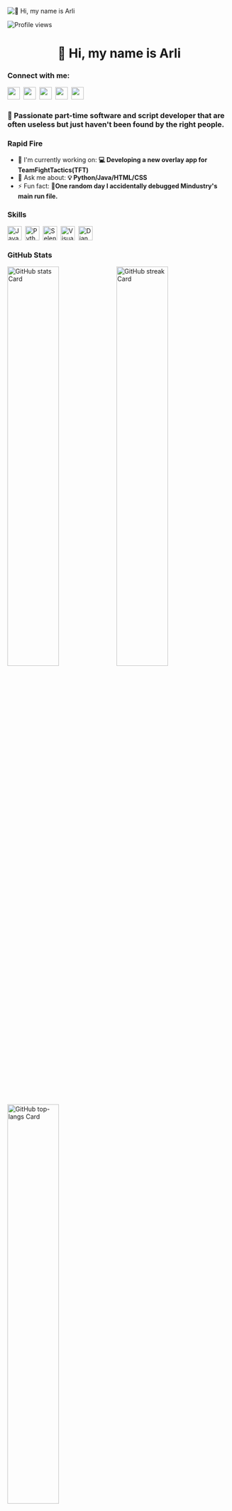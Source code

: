 ![👋 Hi, my name is Arli](https://images-wixmp-ed30a86b8c4ca887773594c2.wixmp.com/f/c83c004e-1370-4756-88e5-4071de797088/dgdq8br-09cc7ad6-a021-47a5-b0e0-917b12b0f7a7.gif?token=eyJ0eXAiOiJKV1QiLCJhbGciOiJIUzI1NiJ9.eyJzdWIiOiJ1cm46YXBwOjdlMGQxODg5ODIyNjQzNzNhNWYwZDQxNWVhMGQyNmUwIiwiaXNzIjoidXJuOmFwcDo3ZTBkMTg4OTgyMjY0MzczYTVmMGQ0MTVlYTBkMjZlMCIsIm9iaiI6W1t7InBhdGgiOiJcL2ZcL2M4M2MwMDRlLTEzNzAtNDc1Ni04OGU1LTQwNzFkZTc5NzA4OFwvZGdkcThici0wOWNjN2FkNi1hMDIxLTQ3YTUtYjBlMC05MTdiMTJiMGY3YTcuZ2lmIn1dXSwiYXVkIjpbInVybjpzZXJ2aWNlOmZpbGUuZG93bmxvYWQiXX0.tqRMtE-b2QiI2nnefNxSDMJvZCcYqFmq2ccg_Xfzqb8)

![Profile views](https://komarev.com/ghpvc/?username=Karli911&label=Profile%20views&color=0e75b6&style=flat)

<div id="toc">
  <ul align="center" style="list-style: none">
    <summary>
      <h1>
        👋 Hi, my name is Arli
      </h1>
    </summary>
  </ul>
</div>

**<h3 align="left">Connect with me:</h3>** 
<p align="left"><a href="https://www.linkedin.com/in/" target="_blank"><img src="https://img.shields.io/badge/LinkedIn-0077B5?logo=linkedin&logoColor=white" height="28" style="margin-right: 4px"></a> <a href="https://twitter.com/" target="_blank"><img src="https://img.shields.io/badge/Twitter-000000?logo=X&logoColor=white" height="28" style="margin-right: 4px"></a> <a href="arliturka@gmail.com" target="_blank"><img src="https://img.shields.io/badge/Gmail-D14836?style=for-the-badge&logo=gmail&logoColor=white" height="28" style="margin-right: 4px"></a> <a href="https://github.com/Karli911" target="_blank"><img src="https://img.shields.io/badge/GitHub-100000?style=for-the-badge&logo=github&logoColor=white" height="28" style="margin-right: 4px"></a> <a href="https://www.instagram.com/arli.t1" target="_blank"><img src="https://img.shields.io/badge/Instagram-E4405F?style=for-the-badge&logo=instagram&logoColor=white" height="28" style="margin-right: 4px"></a></p>

 **<h3 align="left">🚀 Passionate part-time software and script developer that are often useless but just haven't been found by the right people.</h3>**

**<h3 align="left">Rapid Fire</h3>**

- 💼 I'm currently working on: **💻 Developing a new overlay app for TeamFightTactics(TFT)**
- 💬 Ask me about: **💡 Python/Java/HTML/CSS**
- ⚡ Fun fact: **🎢One random day I accidentally debugged Mindustry's main run file.**

 **<h3 align="left">Skills</h3>**

<div style="display: flex; flex-wrap: wrap; gap: 4px; justify-content: left;"><img src="https://img.shields.io/badge/JavaScript-F7DF1C?logo=javascript&logoColor=white" height="32" alt="JavaScript" style="margin-right: 4px"> <img src="https://img.shields.io/badge/Python-306998?logo=python&logoColor=white" height="32" alt="Python" style="margin-right: 4px"> <img src="https://img.shields.io/badge/Selenium-43B02A?logo=selenium&logoColor=white" height="32" alt="Selenium" style="margin-right: 4px"> <img src="https://img.shields.io/badge/Visual_Studio_Code-007ACC?logo=visual-studio-code&logoColor=white" height="32" alt="Visual Studio Code" style="margin-right: 4px"> <img src="https://img.shields.io/badge/Django-092E20?logo=django&logoColor=white" height="32" alt="Django" style="margin-right: 4px"></div>

 **<h3 align="left">GitHub Stats</h3>**

<p align="left">
  <img width="48%" src="https://github-readme-stats.vercel.app/api?username=Karli911&theme=react&hide_title=false&hide_rank=false&show_icons=false&include_all_commits=false&count_private=true&line_height=23&show=reviews" alt="GitHub stats Card" />
  <img width="48%" src="https://streak-stats.demolab.com/?user=Karli911&theme=react&hide_border=false&date_format=M+j%5B%2C+Y%5D&mode=daily&hide_total_contributions=false&hide_current_streak=false&hide_longest_streak=false&card_height=200" alt="GitHub streak Card" />
</p>

<p align="left">
  <img width="48%" src="https://github-readme-stats.vercel.app/api/top-langs?username=Karli911&theme=react&hide_title=false&layout=compact&langs_count=6&hide_progress=false&card_width=400" alt="GitHub top-langs Card" />

 **<h3 align="left">Support Me</h3>**

<p align="left"><a href="https://ko-fi.com/icy404" target="_blank"><img src="https://img.shields.io/badge/Ko--fi-343B45?style=for-the-badge&logo=kofi&logoColor=Black" height="36" style="margin-right: 4px"></a></p>
 
# __Auto Accept for League of Legends__

This Python application automatically finds and clicks the "Accept" button in League of Legends, helping you quickly enter matches. It can be configured to run automatically on system startup across different operating systems.


## **Features**
- **Automatically detects and clicks** the "Accept" button in League of Legends.
- **Configurable** to run on startup for Windows, macOS, and Linux.
- **Logs activity** for troubleshooting and monitoring.

## **Troubleshooting**
- **1.** Ensure that the *accept_button.png* is located in the same directory as *auto-accept.py*.
- **2.** Be sure to launch "League of Legends" and not move the window around. Take a screenshot of the "Accept" button and crop it. Cut everything else except the button itself.
- **3.** Do **NOT** change the resolution of your screen too much. The script will detect the button only from the screenshot taken. If you want this to work in another resolution, make sure to take another screenshot, and replace the *accept_button.png* with the new screenshot.
- **4.** Python should be installed in your system for the script to run in the first place.

## **How to run**
Open your prefered terminal and run `auto-accept.py`.
1. Windows
 `python auto-accept.py`
2. MacOS
 `python3 auto-accept.py`
3. Linux
 `python3 auto-accept.py`


## **Python Installation Guide**
A simple guide to install Python on **Windows**, **macOS**, and **Linux (Ubuntu/Mint)**.

---

## Windows

### 1. Download Python Installer

- Visit the [official Python website](https://www.python.org/downloads/windows/).
- Click on **"Download Python [version]"** (e.g., Python 3.12.x).

### 2. Run the Installer

- Open the downloaded `.exe` file.
- **Important**: Check the box **"Add Python to PATH"**.
- Click **"Install Now"** (or choose **"Customize installation"** for advanced options).

### 3. Verify Installation

Open **Command Prompt** and run:

```sh
python --version
```

Expected output:

```
Python 3.12.x
```

---

## macOS

### 1. Install Homebrew (if not already installed)

```sh
/bin/bash -c "$(curl -fsSL https://raw.githubusercontent.com/Homebrew/install/HEAD/install.sh)"
```

### 2. Install Python via Homebrew

```sh
brew install python
```

### 3. Verify Installation

```sh
python3 --version
```

Expected output:

```
Python 3.12.x
```

### 4. (Optional) Set Python 3 as Default

```sh
echo 'alias python=python3' >> ~/.zshrc
source ~/.zshrc
```

---

## Linux (Ubuntu / Linux Mint)

### 1. Update Package Lists

```sh
sudo apt update && sudo apt upgrade
```

### 2. Install Python

```sh
sudo apt install python3 python3-pip -y
```

### 3. Verify Installation

```sh
python3 --version
```

Expected output:

```
Python 3.12.x
```

### 4. (Optional) Set Python 3 as Default

```sh
echo "alias python=python3" >> ~/.bashrc
echo "alias pip=pip3" >> ~/.bashrc
source ~/.bashrc
```

---

## Final Tips

- **Install packages using pip:**

```sh
pip install <package-name>
```

- **Check pip version:**

```sh
pip --version
```

- **Use Virtual Environments (Recommended):**

```sh
python -m venv myenv
source myenv/bin/activate  # macOS/Linux
myenv\\Scripts\\activate     # Windows
```

> *Pro Tip:* Use a virtual environment for every project to avoid dependency conflicts.

---

## Resources

- [Python Documentation](https://docs.python.org/3/)
- [pip User Guide](https://pip.pypa.io/en/stable/user_guide/)
- [Visual Studio Code](https://code.visualstudio.com/) – a great code editor for Python

--- 


## **App Installation**(Optional)

### **1. Windows**

#### **Convert Python Script to Executable**
To convert the Python script into an executable:

```bash
pip install pyinstaller
pyinstaller --onefile accept-button.py
```

This will generate an executable in the dist directory.
Set Up on Startup

Press **Win + R**, type shell:startup, and press Enter to open the Startup folder.
Copy the executable file from the dist directory into the Startup folder.

### 2. macOS
Convert Python Script to Executable

To create a macOS application:

```bash
pip install py2app
python accept-button py2app
```

This creates an .app package.
Add to Login Items

  Open System Preferences -> Users & Groups.
  Select your user account and click on the Login Items tab.
  Drag the .app file into the Login Items list.

### 3. Linux (Systemd)
Create a Systemd Service

    Create a .service file:

```bash
sudo nano /etc/systemd/system/auto_accept.service
```

Add the following content:
```bash
ini

    [Unit]
    Description=Auto Accept League of Legends

    [Service]
    ExecStart=/usr/bin/python3 /path/to/accept-button.py
    WorkingDirectory=/path/to/your/script/
    Restart=always
    User=your_username

    [Install]
    WantedBy=multi-user.target
    Replace /path/to/accept-button.py with the actual path to your script, and your_username with your Linux username
```
Enable and Start the Service
Enable the service to run on boot:

```bash
sudo systemctl enable auto_accept.service
```
Start the service immediately:

```bash
sudo systemctl start auto_accept.service
```
### Usage

Once set up, the application will automatically run in the background. It will monitor your screen for the "Accept" button in League of Legends and click it when found.
## Logging

The application generates logs to help troubleshoot any issues. Check the app.log file in the application directory to see the log entries.

## Contributing

Contributions are welcome! Please open an issue or submit a pull request for any improvements or bug fixes.

### License

This project is licensed under the MIT License. See the LICENSE file for details.

## Notes

  Ensure the ***accept_button.png*** image is correctly placed in the same directory as the executable.
  Adjust the template matching threshold and screen resolution if the button is not being detected correctly.

 **<h3 align="left">Support Me</h3>**

<p align="left"><a href="https://ko-fi.com/icy404" target="_blank"><img src="https://img.shields.io/badge/Ko--fi-343B45?style=for-the-badge&logo=kofi&logoColor=Black" height="36" style="margin-right: 4px"></a></p>
